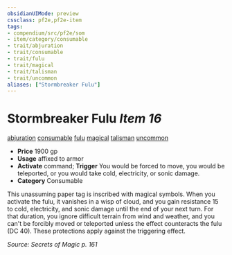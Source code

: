 ```yaml
---
obsidianUIMode: preview
cssclass: pf2e,pf2e-item
tags:
- compendium/src/pf2e/som
- item/category/consumable
- trait/abjuration
- trait/consumable
- trait/fulu
- trait/magical
- trait/talisman
- trait/uncommon
aliases: ["Stormbreaker Fulu"]
---
```

# Stormbreaker Fulu *Item 16*  
[abjuration](../../../rules/traits/abjuration.md)  [consumable](../../../rules/traits/consumable.md)  [fulu](../../../rules/traits/fulu-som.md)  [magical](../../../rules/traits/magical.md)  [talisman](../../../rules/traits/talisman.md)  [uncommon](../../../rules/traits/uncommon.md)  

- **Price** 1900 gp
- **Usage** affixed to armor
- **Activate** command; **Trigger** You would be forced to move, you would be teleported, or you would take cold, electricity, or sonic damage.
- **Category** Consumable

This unassuming paper tag is inscribed with magical symbols. When you activate the fulu, it vanishes in a wisp of cloud, and you gain resistance 15 to cold, electricity, and sonic damage until the end of your next turn. For that duration, you ignore difficult terrain from wind and weather, and you can't be forcibly moved or teleported unless the effect counteracts the fulu (DC 40). These protections apply against the triggering effect.

*Source: Secrets of Magic p. 161*